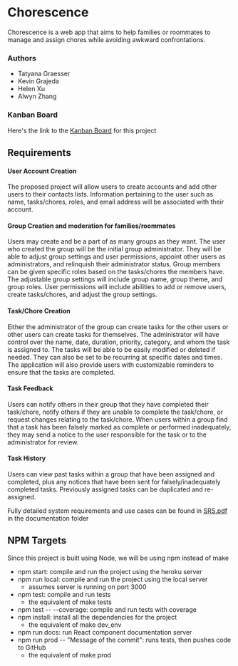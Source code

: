 # Chorescence
Chorescence is a web app that aims to help families or roommates to manage and assign chores while avoiding awkward confrontations. 

### Authors
- Tatyana Graesser
- Kevin Grajeda
- Helen Xu
- Alwyn Zhang

### Kanban Board
Here's the link to the [Kanban Board](https://trello.com/b/Kf6zRpQy) for this project

## Requirements

####	User Account Creation 
The proposed project will allow users to create accounts and add other users to their contacts lists. Information pertaining to the user such as name, tasks/chores, roles, and email address will be associated with their account. 

####	Group Creation and moderation for families/roommates
Users may create and be a part of as many groups as they want. The user who created the group will be the initial group administrator. They will be able to adjust group settings and user permissions, appoint other users as administrators, and relinquish their administrator status. Group members can be given specific roles based on the tasks/chores the members have. The adjustable group settings will include group name, group theme, and group roles. User permissions will include abilities to add or remove users, create tasks/chores, and adjust  the group settings.

#### Task/Chore Creation
Either the administrator of the group can create tasks for the other users or other users can create tasks for themselves. The administrator will  have control over the name, date, duration, priority, category, and whom the task is assigned to. The tasks will be able to be easily modified or deleted if needed. They can also be set to be recurring at specific dates and times. The application will also provide users with customizable reminders to ensure that the tasks are completed.

#### Task Feedback
Users can notify others in their group that they have completed their task/chore, notify others if they are unable to complete the task/chore, or request changes relating to the task/chore. When users within a group find that a task has been falsely marked as complete or performed inadequately, they may send a notice to the user responsible for the task or to the administrator for review.

#### Task History
Users can view past tasks within a group that have been assigned and completed, plus any notices that have been sent for falsely/inadequately completed tasks. Previously assigned tasks can be duplicated and re-assigned.

Fully detailed system requirements and use cases can be found in [SRS.pdf](documentation/SRS.pdf) in the documentation folder

## NPM Targets
Since this project is built using Node, we will be using npm instead of make
- npm start: compile and run the project using the heroku server
- npm run local: compile and run the project using the local server
    - assumes server is running on port 3000
- npm test: compile and run tests
    - the equivalent of make tests
- npm test -- --coverage: compile and run tests with coverage
- npm install: install all the dependencies for the project
    - the equivalent of make dev_env
- npm run docs: run React component documentation server
- npm run prod -- "Message of the commit": runs tests, then pushes code to GitHub
    - the equivalent of make prod
